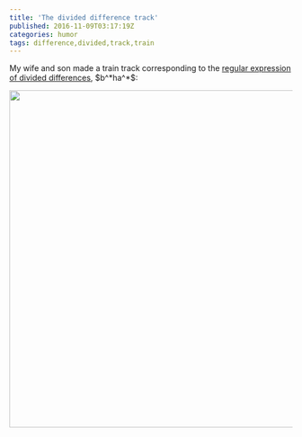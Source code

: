 ```yaml
---
title: 'The divided difference track'
published: 2016-11-09T03:17:19Z
categories: humor
tags: difference,divided,track,train
---
```


<p>My wife and son made a train track corresponding to the <a href="https://byorgey.wordpress.com/2015/04/14/polynomial-functors-constrained-by-regular-expressions/">regular expression of divided differences</a>, $b^*ha^*$:</p>
<div style="text-align:center;">
<div class="figure">
<img src="https://lh3.googleusercontent.com/sWrRxDefURyJjcj2AOWHoILdKr9fwH4leKn8z_kgb0ammUBHzJp9CUv8KyBwgpe81iyK_2aG2A=w1386-h1039-no" width="600" />

</div>
</div>

